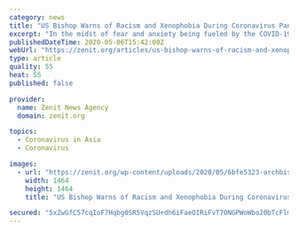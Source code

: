 ```yaml
---
category: news
title: "US Bishop Warns of Racism and Xenophobia During Coronavirus Pandemic"
excerpt: "In the midst of fear and anxiety being fueled by the COVID-19 virus, there have been increased reports of incidents of racism and xenophobia against Americans of Asian and Pacific Island heritage. Archbishop Nelson J."
publishedDateTime: 2020-05-06T15:42:00Z
webUrl: "https://zenit.org/articles/us-bishop-warns-of-racism-and-xenophobia-during-coronavirus-pandemic/"
type: article
quality: 55
heat: 55
published: false

provider:
  name: Zenit News Agency
  domain: zenit.org

topics:
  - Coronavirus in Asia
  - Coronavirus

images:
  - url: "https://zenit.org/wp-content/uploads/2020/05/6bfe5323-archbishop-nelson-j.-pérez-of-philadelphia-facebook.jpg"
    width: 1464
    height: 1464
    title: "US Bishop Warns of Racism and Xenophobia During Coronavirus Pandemic"

secured: "5xZwGfC57cqIoF7Hqbg0SR5VqzSU+dh6iFaeOIRiFvT7ONGPWoWbo20bTcFlmtnOubcdSd+AAvITvUIKs5XVy8s4f/0UWsZYd4sVYUAj1hlh8iUK80m82OFrbT7JZRvsbGVnAZ245fr641dhFk71o5rd2QU2sbsL3z6UIBsUsnZ2nlXHMqOKXWkuoskzdj8UcqVdWsLE1sr7d6A5RnEoSW71zAusRfwndl8/x1oyLMRz3+XTWMu8pfbXAlufe2wZ8OVjPMjIs9Ab2b6VpQMFloJG4oVgMFdzBPQMIh172KAQJHhJK0RTzklZp0jq7+P0;oF7xr7LUTcx+iaNYhek44Q=="
---
```


